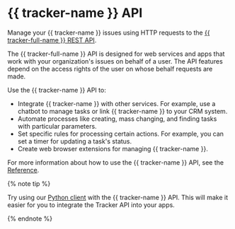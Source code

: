 # {{ tracker-name }} API

Manage your {{ tracker-name }} issues using HTTP requests to the [{{ tracker-full-name }} REST API](../about-api.md).

The {{ tracker-full-name }} API is designed for web services and apps that work with your organization's issues on behalf of a user. The API features depend on the access rights of the user on whose behalf requests are made.

Use the {{ tracker-name }} API to:

- Integrate {{ tracker-name }} with other services. For example, use a chatbot to manage tasks or link {{ tracker-name }} to your CRM system.
- Automate processes like creating, mass changing, and finding tasks with particular parameters.
- Set specific rules for processing certain actions. For example, you can set a timer for updating a task's status.
- Create web browser extensions for managing {{ tracker-name }}.

For more information about how to use the {{ tracker-name }} API, see the [Reference](../about-api.md).


{% note tip %}

Try using our [Python client](python.md) with the {{ tracker-name }} API. This will make it easier for you to integrate the Tracker API into your apps.

{% endnote %}

